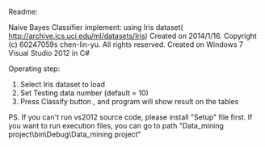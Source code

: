Readme:

Naive Bayes Classifier implement:
using Iris dataset( http://archive.ics.uci.edu/ml/datasets/Iris)
Created on 2014/1/16.
Copyright (c) 60247059s chen-lin-yu. All rights reserved.
Created on Windows 7 Visual Studio 2012 in C#

 Operating step:
 
1. Select Iris dataset to load
2. Set Testing data number (default = 10)
3. Press Classify button , and  program will show result on the tables


PS. If you can't run vs2012 source code, please install "Setup" file first.
      If you want to run execution files, you can go to path "Data_mining project\bin\Debug\Data_mining project"

